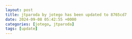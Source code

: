 ```yaml
---
layout: post
title: jtparoda by jotego has been updated to 8765cd7
date: 2024-09-08 05:42:55 +0000
categories: [jotego, jtparoda]
tags: [update]
---
```



